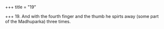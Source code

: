 +++
title = "19"

+++
19. And with the fourth finger and the thumb he spirts away (some part of the Madhuparka) three times.
